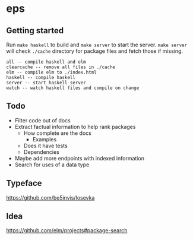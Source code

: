 # eps

## Getting started
Run `make haskell` to build and `make server` to start the server.
`make server` will check `./cache` directory for package files and
fetch those if missing.

```
all -- compile haskell and elm
clearcache -- remove all files in ./cache
elm -- compile elm to ./index.html
haskell -- compile haskell
server -- start haskell server
watch -- watch haskell files and compile on change
```

## Todo
* Filter code out of docs
* Extract factual information to help rank packages
  * How complete are the docs
    * Examples
  * Does it have tests
  * Dependencies
* Maybe add more endpoints with indexed information
* Search for uses of a data type

## Typeface
https://github.com/be5invis/Iosevka

## Idea
https://github.com/elm/projects#package-search
